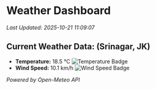 
# Weather Dashboard

_Last Updated: 2025-10-21 11:09:07_

## Current Weather Data: (Srinagar, JK)
- **Temperature:** 18.5 °C ![Temperature Badge](https://img.shields.io/badge/Temperature-Low%20Temp-blue)
- **Wind Speed:** 10.1 km/h ![Wind Speed Badge](https://img.shields.io/badge/Wind%20Speed-Light%20Wind-blue)

*Powered by Open-Meteo API*
